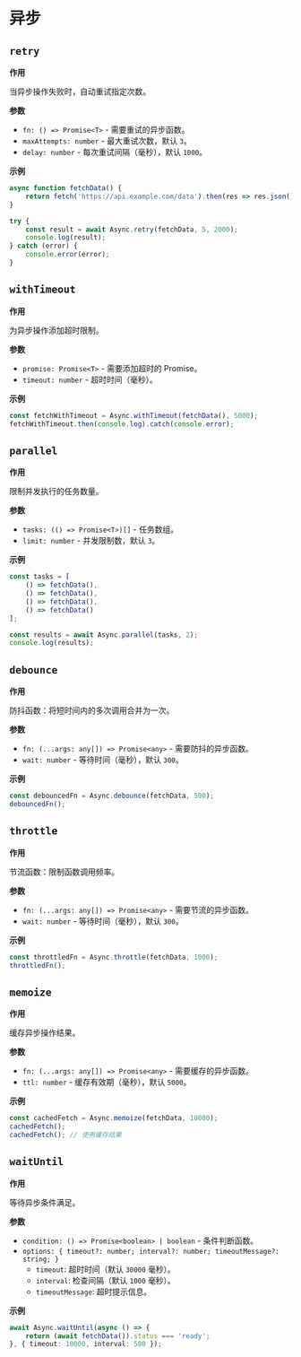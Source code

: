 # 异步

## `retry`

**作用**

当异步操作失败时，自动重试指定次数。

**参数**
- `fn: () => Promise<T>` - 需要重试的异步函数。
- `maxAttempts: number` - 最大重试次数，默认 `3`。
- `delay: number` - 每次重试间隔（毫秒），默认 `1000`。

**示例**
```typescript
async function fetchData() {
    return fetch('https://api.example.com/data').then(res => res.json());
}

try {
    const result = await Async.retry(fetchData, 5, 2000);
    console.log(result);
} catch (error) {
    console.error(error);
}
```

 

## `withTimeout`

**作用**

为异步操作添加超时限制。

**参数**
- `promise: Promise<T>` - 需要添加超时的 Promise。
- `timeout: number` - 超时时间（毫秒）。

**示例**
```typescript
const fetchWithTimeout = Async.withTimeout(fetchData(), 5000);
fetchWithTimeout.then(console.log).catch(console.error);
```

 

## `parallel`

**作用**

限制并发执行的任务数量。

**参数**
- `tasks: (() => Promise<T>)[]` - 任务数组。
- `limit: number` - 并发限制数，默认 `3`。

**示例**
```typescript
const tasks = [
    () => fetchData(),
    () => fetchData(),
    () => fetchData(),
    () => fetchData()
];

const results = await Async.parallel(tasks, 2);
console.log(results);
```

 

## `debounce`

**作用**

防抖函数：将短时间内的多次调用合并为一次。

**参数**
- `fn: (...args: any[]) => Promise<any>` - 需要防抖的异步函数。
- `wait: number` - 等待时间（毫秒），默认 `300`。

**示例**
```typescript
const debouncedFn = Async.debounce(fetchData, 500);
debouncedFn();
```

 

## `throttle`

**作用**

节流函数：限制函数调用频率。

**参数**
- `fn: (...args: any[]) => Promise<any>` - 需要节流的异步函数。
- `wait: number` - 等待时间（毫秒），默认 `300`。

**示例**
```typescript
const throttledFn = Async.throttle(fetchData, 1000);
throttledFn();
```

 

## `memoize`

**作用**

缓存异步操作结果。

**参数**
- `fn: (...args: any[]) => Promise<any>` - 需要缓存的异步函数。
- `ttl: number` - 缓存有效期（毫秒），默认 `5000`。

**示例**
```typescript
const cachedFetch = Async.memoize(fetchData, 10000);
cachedFetch();
cachedFetch(); // 使用缓存结果
```

 

## `waitUntil`

**作用**

等待异步条件满足。

**参数**
- `condition: () => Promise<boolean> | boolean` - 条件判断函数。
- `options: { timeout?: number; interval?: number; timeoutMessage?: string; }`
  - `timeout`: 超时时间（默认 `30000` 毫秒）。
  - `interval`: 检查间隔（默认 `1000` 毫秒）。
  - `timeoutMessage`: 超时提示信息。

**示例**
```typescript
await Async.waitUntil(async () => {
    return (await fetchData()).status === 'ready';
}, { timeout: 10000, interval: 500 });
```

